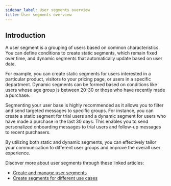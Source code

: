 ```yaml
---
sidebar_label: User segments overview
title: User segments overview
---
```


## Introduction 
A user segment is a grouping of users based on common characteristics. You can define conditions to create static segments, which remain fixed over time, and dynamic segments that automatically update based on user data.

For example, you can create static segments for users interested in a particular product, visitors to your pricing page, or users in a specific department. Dynamic segments can be formed based on conditions like users whose age group is between 20-30 or those who have recently made a purchase.

Segmenting your user base is highly recommended as it allows you to filter and send targeted messages to specific groups. For instance, you can create a static segment for trial users and a dynamic segment for users who have made a purchase in the last 30 days. This enables you to send personalized onboarding messages to trial users and follow-up messages to recent purchasers.

By utilizing both static and dynamic segments, you can effectively tailor your communication to different user groups and improve the overall user experience.


Discover more about user segments through these linked articles:

* [Create and manage user segments](https://docs.yellow.ai/docs/platform_concepts/engagement/cdp/user_data_segments/creating_managing_user_segment)
* [Create segments for different use cases](https://docs.yellow.ai/docs/platform_concepts/engagement/cdp/user_data_segments/segment_usecases)
